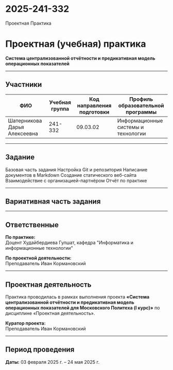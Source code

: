 # 2025-241-332
Проектная Практика

# Проектная (учебная) практика  
**Система централизованной отчётности и предикативная модель операционных показателей**  

---

## Участники  

| ФИО               | Учебная группа | Код направления подготовки | Профиль образовательной программы |  
|-------------------|----------------|---------------------------|------------------------------------|  
| Шатерникова Дарья Алексеевна    | 241-332        | 09.03.02                  | Информационные системы и технологии |  

---

## Задание  
Базовая часть задания
Настройка Git и репозитория
Написание документов в Markdown
Создание статического веб-сайта
Взаимодействие с организацией-партнёром
Отчёт по практике

---

## Вариативная часть задания  


---

## Ответственные  
**По практике:**  
Доцент Худайбердиева Гулшат, кафедра "Информатика и информационные технологии"  

**По проектной деятельности:**  
Преподаватель Иван Кормановский
  

---

## Проектная деятельность  
Практика проводилась в рамках выполнения проекта **«Система централизованной отчётности и предикативная модель операционных показателей для Московского Политеха (I курс)»** по дисциплине «Проектная деятельность».  

**Куратор проекта:**  
Преподаватель Иван Кормановский  

---

## Период проведения  
**Даты:** 03 февраля 2025 г. – 24 мая 2025 г.  
